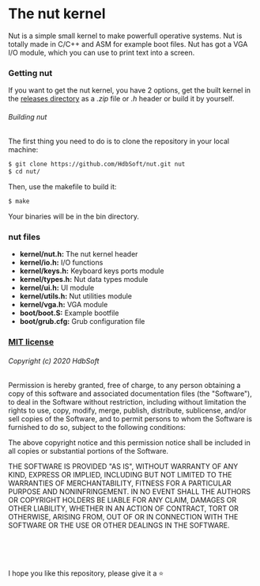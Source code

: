 # The nut kernel
Nut is a simple small kernel to make powerfull operative systems. Nut is totally made in C/C++ and ASM for example boot files. Nut has got a VGA I/O module, which you can use to print text into a screen.


### Getting nut
If you want to get the nut kernel, you have 2 options, get the built kernel in the [releases directory](https://github.com/HdbSoft/nut/releases) as a *.zip* file or *.h* header or build it by yourself.

###### Building nut
The first thing you need to do is to clone the repository in your local machine:
```bash
$ git clone https://github.com/HdbSoft/nut.git nut
$ cd nut/
```

Then, use the makefile to build it:
```bash
$ make
```

Your binaries will be in the bin directory.


### nut files
- **kernel/nut.h:** The nut kernel header
- **kernel/io.h:** I/O functions
- **kernel/keys.h:** Keyboard keys ports module
- **kernel/types.h:** Nut data types module
- **kernel/ui.h:** UI module
- **kernel/utils.h:** Nut utilities module
- **kernel/vga.h:** VGA module
- **boot/boot.S:** Example bootfile
- **boot/grub.cfg:** Grub configuration file


### [MIT license](LICENSE.md)

###### Copyright (c) 2020 HdbSoft

Permission is hereby granted, free of charge, to any person obtaining a copy
of this software and associated documentation files (the "Software"), to deal
in the Software without restriction, including without limitation the rights
to use, copy, modify, merge, publish, distribute, sublicense, and/or sell
copies of the Software, and to permit persons to whom the Software is
furnished to do so, subject to the following conditions:

The above copyright notice and this permission notice shall be included in all
copies or substantial portions of the Software.

THE SOFTWARE IS PROVIDED "AS IS", WITHOUT WARRANTY OF ANY KIND, EXPRESS OR
IMPLIED, INCLUDING BUT NOT LIMITED TO THE WARRANTIES OF MERCHANTABILITY,
FITNESS FOR A PARTICULAR PURPOSE AND NONINFRINGEMENT. IN NO EVENT SHALL THE
AUTHORS OR COPYRIGHT HOLDERS BE LIABLE FOR ANY CLAIM, DAMAGES OR OTHER
LIABILITY, WHETHER IN AN ACTION OF CONTRACT, TORT OR OTHERWISE, ARISING FROM,
OUT OF OR IN CONNECTION WITH THE SOFTWARE OR THE USE OR OTHER DEALINGS IN THE
SOFTWARE.

<br>
<br>
<br>

I hope you like this repository, please give it a ⭐